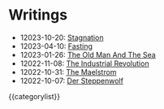 # Writings

* 12023-10-20: [Stagnation](writings/stagnation.html)
* 12023-04-10: [Fasting](writings/fasting.html)
* 12023-01-26: [The Old Man And The Sea](writings/the_old_man_and_the_sea.html)
* 12022-11-08: [The Industrial Revolution](writings/the_industrial_revolution.html)
* 12022-10-31: [The Maelstrom](writings/the_maelstrom.html)
* 12022-10-07: [Der Steppenwolf](writings/der_steppenwolf.html)

{{categorylist}}
